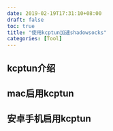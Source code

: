 ```yaml
---
date: 2019-02-19T17:31:10+08:00
draft: false
toc: true
title: "使用kcptun加速shadowsocks"
categories: [Tool]
---
```

## kcptun介绍
## mac启用kcptun
## 安卓手机启用kcptun

